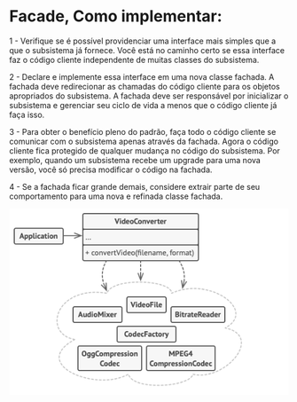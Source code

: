 # Facade, Como implementar:
1 - Verifique se é possível providenciar uma interface mais simples que a que o subsistema já fornece. Você está no caminho certo se essa interface faz o código cliente independente de muitas classes do subsistema.

2 - Declare e implemente essa interface em uma nova classe fachada. A fachada deve redirecionar as chamadas do código cliente para os objetos apropriados do subsistema. A fachada deve ser responsável por inicializar o subsistema e gerenciar seu ciclo de vida a menos que o código cliente já faça isso.

3 - Para obter o benefício pleno do padrão, faça todo o código cliente se comunicar com o subsistema apenas através da fachada. Agora o código cliente fica protegido de qualquer mudança no código do subsistema. Por exemplo, quando um subsistema recebe um upgrade para uma nova versão, você só precisa modificar o código na fachada.

4 - Se a fachada ficar grande demais, considere extrair parte de seu comportamento para uma nova e refinada classe fachada.

![img](./img/example.png)
